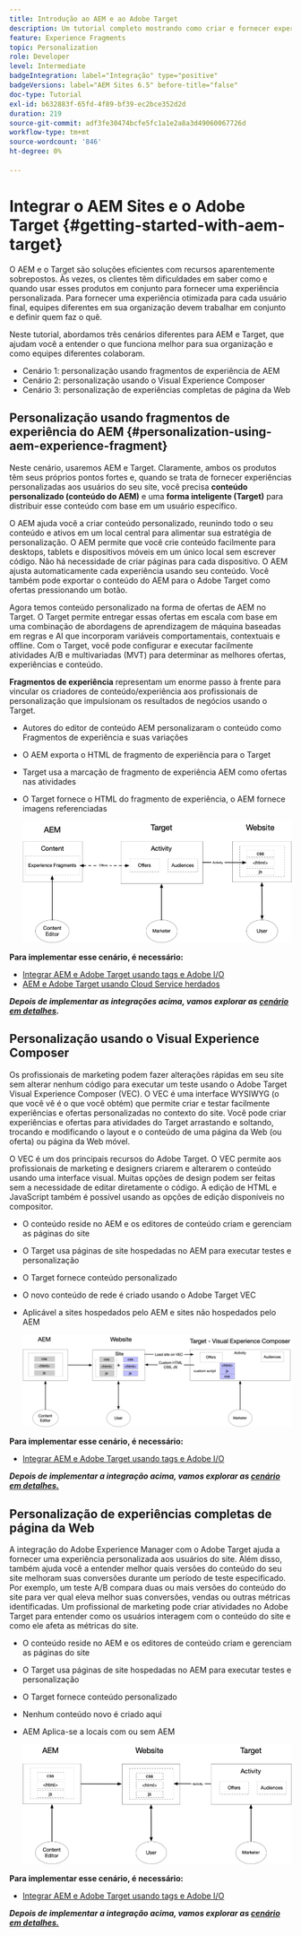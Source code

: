 ```yaml
---
title: Introdução ao AEM e ao Adobe Target
description: Um tutorial completo mostrando como criar e fornecer experiências personalizadas usando o Adobe Experience Manager e o Adobe Target. Neste tutorial, você também aprenderá sobre as diferentes personalidades envolvidas no processo completo e como elas colaboram entre si
feature: Experience Fragments
topic: Personalization
role: Developer
level: Intermediate
badgeIntegration: label="Integração" type="positive"
badgeVersions: label="AEM Sites 6.5" before-title="false"
doc-type: Tutorial
exl-id: b632883f-65fd-4f89-bf39-ec2bce352d2d
duration: 219
source-git-commit: adf3fe30474bcfe5fc1a1e2a8a3d49060067726d
workflow-type: tm+mt
source-wordcount: '846'
ht-degree: 0%

---
```


# Integrar o AEM Sites e o Adobe Target {#getting-started-with-aem-target}

O AEM e o Target são soluções eficientes com recursos aparentemente sobrepostos. Às vezes, os clientes têm dificuldades em saber como e quando usar esses produtos em conjunto para fornecer uma experiência personalizada. Para fornecer uma experiência otimizada para cada usuário final, equipes diferentes em sua organização devem trabalhar em conjunto e definir quem faz o quê.

Neste tutorial, abordamos três cenários diferentes para AEM e Target, que ajudam você a entender o que funciona melhor para sua organização e como equipes diferentes colaboram.

* Cenário 1: personalização usando fragmentos de experiência de AEM
* Cenário 2: personalização usando o Visual Experience Composer
* Cenário 3: personalização de experiências completas de página da Web

## Personalização usando fragmentos de experiência do AEM {#personalization-using-aem-experience-fragment}

Neste cenário, usaremos AEM e Target. Claramente, ambos os produtos têm seus próprios pontos fortes e, quando se trata de fornecer experiências personalizadas aos usuários do seu site, você precisa **conteúdo personalizado (conteúdo do AEM)** e uma **forma inteligente (Target)** para distribuir esse conteúdo com base em um usuário específico.

O AEM ajuda você a criar conteúdo personalizado, reunindo todo o seu conteúdo e ativos em um local central para alimentar sua estratégia de personalização. O AEM permite que você crie conteúdo facilmente para desktops, tablets e dispositivos móveis em um único local sem escrever código. Não há necessidade de criar páginas para cada dispositivo. O AEM ajusta automaticamente cada experiência usando seu conteúdo. Você também pode exportar o conteúdo do AEM para o Adobe Target como ofertas pressionando um botão.

Agora temos conteúdo personalizado na forma de ofertas de AEM no Target. O Target permite entregar essas ofertas em escala com base em uma combinação de abordagens de aprendizagem de máquina baseadas em regras e AI que incorporam variáveis comportamentais, contextuais e offline.  Com o Target, você pode configurar e executar facilmente atividades A/B e multivariadas (MVT) para determinar as melhores ofertas, experiências e conteúdo.

**Fragmentos de experiência** representam um enorme passo à frente para vincular os criadores de conteúdo/experiência aos profissionais de personalização que impulsionam os resultados de negócios usando o Target.

* Autores do editor de conteúdo AEM personalizaram o conteúdo como Fragmentos de experiência e suas variações
* O AEM exporta o HTML de fragmento de experiência para o Target&#x200B;
* Target&#x200B; usa a marcação de fragmento de experiência AEM como ofertas nas atividades
* O Target fornece o HTML do fragmento de experiência, o AEM fornece imagens referenciadas

  ![Personalização usando o diagrama de Fragmentos de experiência](assets/personalization-use-case-1/use-case-1-diagram.png)

**Para implementar esse cenário, é necessário:**

* [Integrar AEM e Adobe Target usando tags e Adobe I/O](./implementation.md#integrating-aem-target-options)
* [AEM e Adobe Target usando Cloud Service herdados](./implementation.md#integrating-aem-target-options)

***Depois de implementar as integrações acima, vamos explorar as [cenário em detalhes](./personalization-use-case-1.md).***

## Personalização usando o Visual Experience Composer

Os profissionais de marketing podem fazer alterações rápidas em seu site sem alterar nenhum código para executar um teste usando o Adobe Target Visual Experience Composer (VEC). O VEC é uma interface WYSIWYG (o que você vê é o que você obtém) que permite criar e testar facilmente experiências e ofertas personalizadas no contexto do site. Você pode criar experiências e ofertas para atividades do Target arrastando e soltando, trocando e modificando o layout e o conteúdo de uma página da Web (ou oferta) ou página da Web móvel.

O VEC é um dos principais recursos do Adobe Target. O VEC permite aos profissionais de marketing e designers criarem e alterarem o conteúdo usando uma interface visual. Muitas opções de design podem ser feitas sem a necessidade de editar diretamente o código. A edição de HTML e JavaScript também é possível usando as opções de edição disponíveis no compositor.

* O conteúdo reside no AEM e os editores de conteúdo criam e gerenciam as páginas do site
* O Target usa páginas de site hospedadas no AEM para executar testes e personalização
* O Target fornece conteúdo personalizado
* O novo conteúdo de rede é criado usando o Adobe Target VEC
* Aplicável a sites hospedados pelo AEM e sites não hospedados pelo AEM

  ![Personalização usando o diagrama do Visual Experience Composer](assets/personalization-use-case-3/use-case-diagram-3.png)

**Para implementar esse cenário, é necessário:**

* [Integrar AEM e Adobe Target usando tags e Adobe I/O](./implementation.md#integrating-aem-target-options)

***Depois de implementar a integração acima, vamos explorar as [cenário em detalhes.](./personalization-use-case-3.md)***

## Personalização de experiências completas de página da Web

A integração do Adobe Experience Manager com o Adobe Target ajuda a fornecer uma experiência personalizada aos usuários do site. Além disso, também ajuda você a entender melhor quais versões do conteúdo do seu site melhoram suas conversões durante um período de teste especificado. Por exemplo, um teste A/B compara duas ou mais versões do conteúdo do site para ver qual eleva melhor suas conversões, vendas ou outras métricas identificadas. Um profissional de marketing pode criar atividades no Adobe Target para entender como os usuários interagem com o conteúdo do site e como ele afeta as métricas do site.

* O conteúdo reside no AEM e os editores de conteúdo criam e gerenciam as páginas do site
* O Target usa páginas de site hospedadas no AEM para executar testes e personalização
* O Target fornece conteúdo personalizado
* Nenhum conteúdo novo é criado aqui
* AEM Aplica-se a locais com ou sem AEM

  ![diagrama](assets/personalization-use-case-2/use-case-2-diagram.png)

**Para implementar esse cenário, é necessário:**

* [Integrar AEM e Adobe Target usando tags e Adobe I/O](./implementation.md#integrating-aem-target-options)

***Depois de implementar a integração acima, vamos explorar as [cenário em detalhes.](./personalization-use-case-2.md)***
